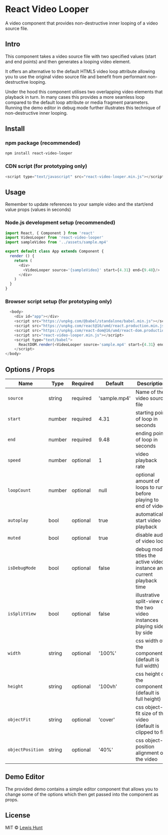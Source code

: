 # React Video Looper
A video component that provides non-destructive inner looping of a video source file.

## Intro
This component takes a video source file with two specified values (start and end points) and then generates a looping video element.

It offers an alternative to the default HTML5 video loop attribute allowing you to use the original video source file and benefit from performant non-destructive looping.

Under the hood this component utilises two overlapping video elements that playback in turn. In many cases this provides a more seamless loop compared to the default loop attribute or media fragment parameters. Running the demo editor in debug mode further illustrates this technique of non-destructive inner looping.

## Install
### npm package (recommended)
```bash
npm install react-video-looper
```

### CDN script (for prototyping only)
```js
<script type="text/javascript" src="react-video-looper.min.js"></script>
```

## Usage
Remember to update references to your sample video and the start/end value props (values in seconds)
### Node.js development setup (recommended)
```js
import React, { Component } from 'react'
import VideoLooper from 'react-video-looper'
import sampleVideo from '../assets/sample.mp4'

export default class App extends Component {
  render () {
    return (
      <div>
        <VideoLooper source='{sampleVideo}' start={4.31} end={9.48}/>
      </div>
    )
  }
}
```

### Browser script setup (for prototyping only)
```js
  <body>
    <div id="app"></div>
    <script src="https://unpkg.com/@babel/standalone/babel.min.js"></script>
    <script src="https://unpkg.com/react@16/umd/react.production.min.js" crossorigin></script>
    <script src="https://unpkg.com/react-dom@16/umd/react-dom.production.min.js" crossorigin></script>
    <script src="react-video-looper.min.js"></script>
    <script type="text/babel">
      ReactDOM.render(<VideoLooper source='sample.mp4' start={4.31} end={9.48}/>, document.getElementById('app'))
    </script>
</body>
```

## Options / Props
Name | Type | Required | Default | Description 
--- | --- | --- | --- | ---
`source` | string | required | 'sample.mp4' | Name of the video source file
`start` | number | required | 4.31 | starting point of loop in seconds
`end` | number | required | 9.48 | ending point of loop in seconds
`speed` | number | optional | 1 | video playback rate
`loopCount` | number | optional | null | optional amount of loops to run before playing to end of video
`autoplay` | bool | optional | true | automatically start video playback
`muted` | bool | optional | true | disable audio of video loop
`isDebugMode` | bool | optional | false | debug mode titles the active video instance and current playback time
`isSplitView` | bool | optional | false | illustrative split-view of the two video instances playing side by side
`width` | string | optional | '100%' | css width of the component (default is full width)
`height` | string | optional | '100vh' | css height of the component (default is full height)
`objectFit` | string | optional | 'cover' | css object-fit size of the video (default is clipped to fit)
`objectPosition` | string | optional | '40%' | css object-position alignment of the video

## Demo Editor
The provided demo contains a simple editor component that allows you to change some of the options which then get passed into the component as props.

## License
MIT © [Lewis Hunt](https://github.com/lewhunt)